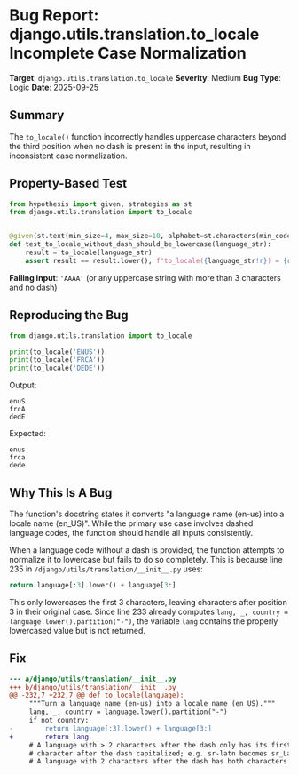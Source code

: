 # Bug Report: django.utils.translation.to_locale Incomplete Case Normalization

**Target**: `django.utils.translation.to_locale`
**Severity**: Medium
**Bug Type**: Logic
**Date**: 2025-09-25

## Summary

The `to_locale()` function incorrectly handles uppercase characters beyond the third position when no dash is present in the input, resulting in inconsistent case normalization.

## Property-Based Test

```python
from hypothesis import given, strategies as st
from django.utils.translation import to_locale


@given(st.text(min_size=4, max_size=10, alphabet=st.characters(min_codepoint=65, max_codepoint=90)))
def test_to_locale_without_dash_should_be_lowercase(language_str):
    result = to_locale(language_str)
    assert result == result.lower(), f"to_locale({language_str!r}) = {result!r}, but should be all lowercase when no dash present"
```

**Failing input**: `'AAAA'` (or any uppercase string with more than 3 characters and no dash)

## Reproducing the Bug

```python
from django.utils.translation import to_locale

print(to_locale('ENUS'))
print(to_locale('FRCA'))
print(to_locale('DEDE'))
```

Output:
```
enuS
frcA
dedE
```

Expected:
```
enus
frca
dede
```

## Why This Is A Bug

The function's docstring states it converts "a language name (en-us) into a locale name (en_US)". While the primary use case involves dashed language codes, the function should handle all inputs consistently.

When a language code without a dash is provided, the function attempts to normalize it to lowercase but fails to do so completely. This is because line 235 in `/django/utils/translation/__init__.py` uses:

```python
return language[:3].lower() + language[3:]
```

This only lowercases the first 3 characters, leaving characters after position 3 in their original case. Since line 233 already computes `lang, _, country = language.lower().partition("-")`, the variable `lang` contains the properly lowercased value but is not returned.

## Fix

```diff
--- a/django/utils/translation/__init__.py
+++ b/django/utils/translation/__init__.py
@@ -232,7 +232,7 @@ def to_locale(language):
     """Turn a language name (en-us) into a locale name (en_US)."""
     lang, _, country = language.lower().partition("-")
     if not country:
-        return language[:3].lower() + language[3:]
+        return lang
     # A language with > 2 characters after the dash only has its first
     # character after the dash capitalized; e.g. sr-latn becomes sr_Latn.
     # A language with 2 characters after the dash has both characters
```